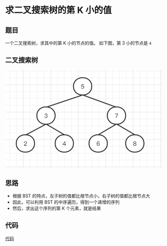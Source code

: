 # 求二叉搜索树的第 K 小的值

## 题目

一个二叉搜索树，求其中的第 K 小的节点的值。
如下图，第 3 小的节点是 `4`

## 二叉搜索树

![二叉搜索树](./二叉搜索树.png)

## 思路

- 根据 BST 的特点，左子树的值都比根节点小，右子树的值都比根节点大
- 因此，可以利用 BST 的中序遍历，得到一个递增的序列
- 然后，求出这个序列的第 K 个元素，就是结果

## 代码

[代码](https://github.com/shuibuzhuo/algorithm-project/blob/master/src/algorithm/07_binary-search-tree/binary-search-tree.ts)
